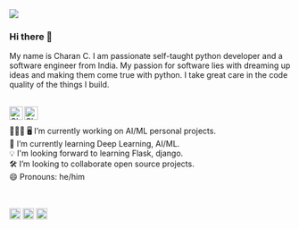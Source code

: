<img  src="https://www.canva.com/design/DAEdoMbXwd8/3foLCDiPWGqSGnIPL6BA5A/view?utm_content=DAEdoMbXwd8&utm_campaign=designshare&utm_medium=link&utm_source=publishsharelink">


### Hi there 👋

My name is Charan C. I am passionate self-taught python developer and a software engineer from India. My passion for software lies with dreaming up ideas and making them come true with python. I take great care in the code quality of the things I build.

<br />
<a href="https://www.linkedin.com/in/charan-c/">
  <img align="left" alt="Charan C | LinkedIn" width="24px" src="https://pngimg.com/uploads/linkedIn/linkedIn_PNG38.png" />
</a>
<a href="https://jovian.ai/charanc1996">
  <img align="left" alt="Charan C | Jovian.ai" width="24px" src="https://avatars.githubusercontent.com/u/46194244?s=200&v=4" />
</a>

<br />
<br />
👨🏻‍💼 🖥   I’m currently working on AI/ML personal projects.
<br/>
🌱    I’m currently learning Deep Learning, AI/ML.
<br/>
💡     I'm looking forward to learning Flask, django.
<br/>
🛠     I’m looking to collaborate open source projects.

<br/>
😄    Pronouns: he/him
<br/>

<br />
<br />

<code><img height="20" src="https://cdn.icon-icons.com/icons2/112/PNG/512/python_18894.png"></code>
<code><img height="20" src="https://cdn.icon-icons.com/icons2/2415/PNG/512/c_original_logo_icon_146611.png"></code>
<code><img height="20" src="https://cdn.icon-icons.com/icons2/2107/PNG/512/file_type_cpp_icon_130670.png"></code>






